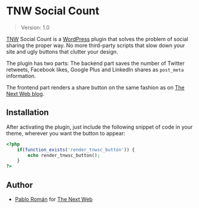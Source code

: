 # TNW Social Count
> Version: 1.0

[TNW](https:thenextweb.com) Social Count is a [WordPress](https://wordpress.com) plugin that solves the problem of social sharing the proper way. No more third-party scripts that slow down your site and ugly buttons that clutter your design.

The plugin has two parts: The backend part saves the number of Twitter retweets, Facebook likes, Google Plus and LinkedIn shares as
`post_meta` information. 

The frontend part renders a share button on the same fashion as on [The Next Web blog](https://thenextweb.com). 


## Installation
After activating the plugin, just include the following snippet of code in your theme, wherever you want the button to appear:

```php
<?php 
	if(function_exists('render_tnwsc_button')) {
		echo render_tnwsc_button();
	}
?>
```

## Author
- [Pablo Román](https://github.com/pabloroman) for [The Next Web](https://github.com/thenextweb)
